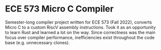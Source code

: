 # ECE 573 Micro C Compiler

Semester-long compiler project written for ECE 573 (Fall 2022), converts Micro
C to a custom RiscV assembly instructions. Took it as an opportunity to learn
Rust and learned a lot on the way. Since correctness was the main focus over
compiler performance, inefficiencies exist throughout the code base (e.g.
unnecessary clones).
